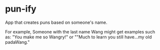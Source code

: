# pun-ify
App that creates puns based on someone's name.

For example,
Someone with the last name Wang might get examples such as:
"You make me so Wangry!" or
""Much to learn you still have...my old padaWang."
